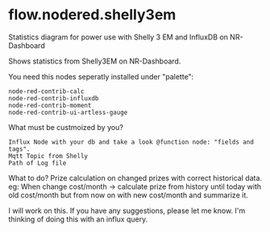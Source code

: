 # flow.nodered.shelly3em

Statistics diagram for power use with Shelly 3 EM and InfluxDB on NR-Dashboard

Shows statistics from Shelly3EM on NR-Dashboard.

You need this nodes seperatly installed under "palette":
```
node-red-contrib-calc
node-red-contrib-influxdb
node-red-contrib-moment
node-red-contrib-ui-artless-gauge
```
What must be custmoized by you?
```
Influx Node with your db and take a look @function node: "fields and tags".
Mqtt Topic from Shelly
Path of Log file
```
What to do?
Prize calculation on changed prizes with correct historical data. eg: When change cost/month -> calculate prize from history until today with old cost/month but from now on with new cost/month and summarize it.

I will work on this.
If you have any suggestions, please let me know.
I'm thinking of doing this with an influx query.
